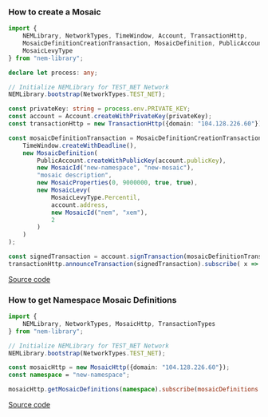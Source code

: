 ### How to create a Mosaic

```typescript
import {
    NEMLibrary, NetworkTypes, TimeWindow, Account, TransactionHttp,
    MosaicDefinitionCreationTransaction, MosaicDefinition, PublicAccount, MosaicId, MosaicProperties, MosaicLevy,
    MosaicLevyType
} from "nem-library";

declare let process: any;

// Initialize NEMLibrary for TEST_NET Network
NEMLibrary.bootstrap(NetworkTypes.TEST_NET);

const privateKey: string = process.env.PRIVATE_KEY;
const account = Account.createWithPrivateKey(privateKey);
const transactionHttp = new TransactionHttp({domain: "104.128.226.60"});

const mosaicDefinitionTransaction = MosaicDefinitionCreationTransaction.create(
    TimeWindow.createWithDeadline(),
    new MosaicDefinition(
        PublicAccount.createWithPublicKey(account.publicKey),
        new MosaicId("new-namespace", "new-mosaic"),
        "mosaic description",
        new MosaicProperties(0, 9000000, true, true),
        new MosaicLevy(
            MosaicLevyType.Percentil,
            account.address,
            new MosaicId("nem", "xem"),
            2
        )
    )
);

const signedTransaction = account.signTransaction(mosaicDefinitionTransaction);
transactionHttp.announceTransaction(signedTransaction).subscribe( x => console.log(x));

```

[Source code](https://github.com/aleixmorgadas/nem-library-examples/blob/master/howto/mosaic/How_to_create_a_Mosaic.ts)


### How to get Namespace Mosaic Definitions
```typescript
import {
    NEMLibrary, NetworkTypes, MosaicHttp, TransactionTypes
} from "nem-library";

// Initialize NEMLibrary for TEST_NET Network
NEMLibrary.bootstrap(NetworkTypes.TEST_NET);

const mosaicHttp = new MosaicHttp({domain: "104.128.226.60"});
const namespace = "new-namespace";

mosaicHttp.getMosaicDefinitions(namespace).subscribe(mosaicDefinitions => console.log(mosaicDefinitions));

```

[Source code](https://github.com/aleixmorgadas/nem-library-examples/blob/master/howto/mosaic/How_to_get_Namespace_Mosaic_Definitions.ts)

